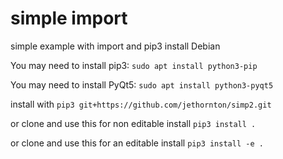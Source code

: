 # simple import
simple example with import and pip3 install
Debian

You may need to install pip3:
``sudo apt install python3-pip``

You may need to install PyQt5:
``sudo apt install python3-pyqt5``

install with
``pip3 git+https://github.com/jethornton/simp2.git``

or clone and use this for non editable install
``pip3 install .``

or clone and use this for an editable install
``pip3 install -e .``

